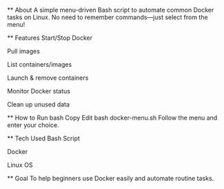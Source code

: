 ** About
A simple menu-driven Bash script to automate common Docker tasks on Linux. No need to remember commands—just select from the menu!

** Features
Start/Stop Docker

Pull images

List containers/images

Launch & remove containers

Monitor Docker status

Clean up unused data

** How to Run
bash
Copy
Edit
bash docker-menu.sh
Follow the menu and enter your choice.

** Tech Used
Bash Script

Docker

Linux OS

** Goal
To help beginners use Docker easily and automate routine tasks.

